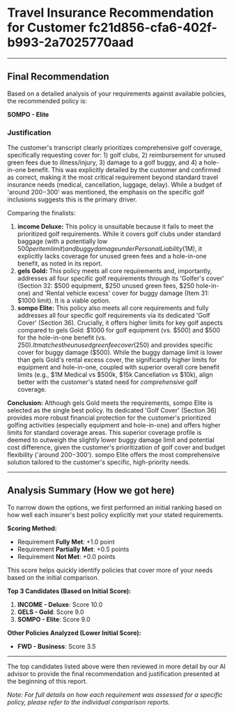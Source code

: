 # Travel Insurance Recommendation for Customer fc21d856-cfa6-402f-b993-2a7025770aad

---

## Final Recommendation
Based on a detailed analysis of your requirements against available policies, the recommended policy is:

**SOMPO - Elite**

### Justification
The customer's transcript clearly prioritizes comprehensive golf coverage, specifically requesting cover for: 1) golf clubs, 2) reimbursement for unused green fees due to illness/injury, 3) damage to a golf buggy, and 4) a hole-in-one benefit. This was explicitly detailed by the customer and confirmed as correct, making it the most critical requirement beyond standard travel insurance needs (medical, cancellation, luggage, delay). While a budget of 'around $200-$300' was mentioned, the emphasis on the specific golf inclusions suggests this is the primary driver.

Comparing the finalists:
1.  **income Deluxe:** This policy is unsuitable because it fails to meet the prioritized golf requirements. While it covers golf clubs under standard baggage (with a potentially low $500 per item limit) and buggy damage under Personal Liability ($1M), it explicitly lacks coverage for unused green fees and a hole-in-one benefit, as noted in its report.
2.  **gels Gold:** This policy meets all core requirements and, importantly, addresses all four specific golf requirements through its 'Golfer's cover' (Section 32: $500 equipment, $250 unused green fees, $250 hole-in-one) and 'Rental vehicle excess' cover for buggy damage (Item 31: $1000 limit). It is a viable option.
3.  **sompo Elite:** This policy also meets all core requirements and fully addresses all four specific golf requirements via its dedicated 'Golf Cover' (Section 36). Crucially, it offers higher limits for key golf aspects compared to gels Gold: $1000 for golf equipment (vs. $500) and $500 for the hole-in-one benefit (vs. $250). It matches the unused green fee cover ($250) and provides specific cover for buggy damage ($500). While the buggy damage limit is lower than gels Gold's rental excess cover, the significantly higher limits for equipment and hole-in-one, coupled with superior overall core benefit limits (e.g., $1M Medical vs $500k, $15k Cancellation vs $10k), align better with the customer's stated need for *comprehensive* golf coverage.

**Conclusion:** Although gels Gold meets the requirements, sompo Elite is selected as the single best policy. Its dedicated 'Golf Cover' (Section 36) provides more robust financial protection for the customer's prioritized golfing activities (especially equipment and hole-in-one) and offers higher limits for standard coverage areas. This superior coverage profile is deemed to outweigh the slightly lower buggy damage limit and potential cost difference, given the customer's prioritization of golf cover and budget flexibility ('around $200-$300'). sompo Elite offers the most comprehensive solution tailored to the customer's specific, high-priority needs.

---

## Analysis Summary (How we got here)
To narrow down the options, we first performed an initial ranking based on how well each insurer's best policy explicitly met your stated requirements.

**Scoring Method:**
- Requirement **Fully Met**: +1.0 point
- Requirement **Partially Met**: +0.5 points
- Requirement **Not Met**: +0.0 points

This score helps quickly identify policies that cover more of your needs based on the initial comparison.

**Top 3 Candidates (Based on Initial Score):**
1. **INCOME - Deluxe**: Score 10.0
2. **GELS - Gold**: Score 9.0
3. **SOMPO - Elite**: Score 9.0

**Other Policies Analyzed (Lower Initial Score):**
- **FWD - Business**: Score 3.5

---

The top candidates listed above were then reviewed in more detail by our AI advisor to provide the final recommendation and justification presented at the beginning of this report.

*Note: For full details on how each requirement was assessed for a specific policy, please refer to the individual comparison reports.*